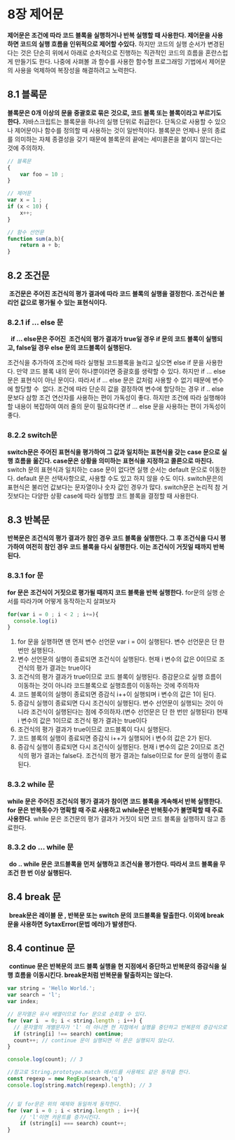 # 8장 제어문

**제어문은 조건에 따라 코드 블록을 실행하거나 반복 실행할 때 사용한다. 제어문을 사용하면 코드의 실행 흐름을 인위적으로 제어할 수있다.** 하지만 코드의 실행 순서가 변경된다는 것은 단순히 위에서 아래로 순차적으로 진행하는 직관적인 코드의 흐름을 혼란스럽게 만들기도 한다. 나중에 사펴볼 과 함수를 사용한 함수형 프로그래밍 기법에서 제어문의 사용을 억제하여 복장성을 해결하려고 노력한다.

## **8.1 블록문**

**블록문은 0개 이상의 문을 중괄호로 묶은 것으로, 코드 블록 또는 블록이라고 부르기도 한다.** 자바스크립트는 블록문을 하나의 실행 단위로 취급한다. 단독으로 사용할 수 있으나 제어문이나 함수를 정의할 때 사용하는 것이 일반적이다. 블록문은 언제나 문의 종료를 의미하는 자체 종결성을 갖기 때문에 블록문의 끝에는 세미콜론을 붙이지 않는다는 것에 주의하자.


```jsx
// 블록문
{
	var foo = 10 ;
}

// 제어문
var x = 1 ;
if (x < 10) {
	x++;
}

// 함수 선언문
function sum(a,b){
	return a + b;
}
```

## **8.2 조건문**

 **조건문은 주어진 조건식의 평가 결과에 따라 코드 블록의 실행을 결정한다. 조건식은 불리언 값으로 평가될 수 있는 표현식이다.**

### **8.2.1 if ... else 문**

  **if ... else문은 주어진  조건식의 평가 결과가 true일 경우 if 문의 코드 블록이 실행되고, false일 경우 else 문의 코드블록이 실행된다.**

조건식을 추가하여 조건에 따라 실행될 코드블록을 늘리고 싶으면 else if 문을 사용한다. 만약 코드 블록 내의 문이 하나뿐이라면 중괄호를 생략할 수 있다. 하지만 if ... else  문은 표현식이 아닌 문이다. 따라서 if ... else 문은 값처럼 사용할 수 없기 때문에 변수에 할당할 수  없다. 조건에 따라 단순히 값을 결정하여 변수에 할당하는 경우 if .. else 문보다 삼항 조건 연산자를 사용하는 편이 가독성이 좋다. 하지만 조건에 따라 실행해야 할 내용이 복잡하여 여러 줄의 문이 필요하다면 if ... else 문을 사용하는 편이 가독성이 좋다.

### **8.2.2 switch문**

**switch문은 주어진 표현식을 평가하여 그 값과 일치하는 표현식을 갖는 case 문으로 실행 흐름을 옮긴다. case문은 상황을 의미하는 표현식을 지정하고 콜론으로 마친다.** switch 문의 표현식과 일치하는 case 문이 없다면 실행 순서는 default 문으로 이동한다. default 문은 선택사항으로, 사용할 수도 있고 하지 않을 수도 이다. switch문은의 표현식은 불리언 값보다는 문자열이나 숫자 값인 경우가 많다. switch문은 논리적 참 거짓보다는 다양한 상황 case에 따라 실행할 코드 블록을 결정할 때 사용한다.

## **8.3 반복문**

**반복문은 조건식의 평가 결과가 참인 경우 코드 블록을 실행한다. 그 후 조건식을 다시 평가하여 여전히 참인 경우 코드 블록을 다시 실행한다. 이는 조건식이 거짓일 때까지 반복된다.**

### **8.3.1 for 문**

**for 문은 조건식이 거짓으로 평가될 때까지 코드 블룩을 반복 실행한다.** for문의 실행 순서를 따라가며 어떻게 동작하는지 살펴보자

```jsx
for(var i = 0 ; i < 2 ; i+=){
  console.log(i)
}
```

1.  for 문을 실행하면 맨 먼저 변수 선언문 var i = 0이 실행된다. 변수 선언문은 단 한번만 실행된다.
2.  변수 선언문의 실행이 종료되면 조건식이 실행된다. 현재 i 변수의 값은 0이므로 조건식의 평가 결과는 true이다
3.  조건식의 평가 결과가 true이므로 코드 블록이 실행된다. 증감문으로 실행 흐름이 이동하는 것이 아니라 코드블록으로 실행흐름이 이동하는 것에 주의하자
4.  코드 블록이의 실행이 종료되면 증감식 i++이 실행되며 i 변수의 값은 1이 된다.
5.  증감식 실행이 종료되면 다시 조건식이 실행된다. 변수 선언문이 실행되는 것이 아니라 조건식이 실행된다는 점에 주의하자.(변수 선언문은 단 한 번만 실행된다) 현재 i 변수의 값은 1이므로 조건식 평가 결과는 true이다
6.  조건식의 평가 결과가 true이므로 코드블록이 다시 실행된다.
7.  코드 블록의 실행이 종료되면 증감식 i++가 실행되어 i 변수의 값은 2가 된다.
8.  증감식 실행이 종료되면 다시 조건식이 실행된다. 현재 i 변수의 값은 2이므로 조건식의 평가 결과는 false다. 조건식의 평가 결과는 false이므로 for 문의 실행이 종료된다.

### **8.3.2 while 문**

**while 문은 주어진 조건식의 평가 결과가 참이면 코드 블록을 계속해서 반복 실행한다. for 문은 반복횟수가 명확할 때 주로 사용하고 while문은 반복횟수가 불명확할 때 주로 사용한다**. while 문은 조건문의 평가 결과가 거짓이 되면 코드 블록을 실행하지 않고 종료한다.

### **8.3.2 do ... while 문**

 **do .. while 문은 코드블록을 먼저 실행하고 조건식을 평가한다. 따라서 코드 블록을 무조건 한 번 이상 실행된다.**

## **8.4 break 문**

 **break문은 레이블 문 , 반복문 또는 switch 문의 코드블록을 탈출한다. 이외에 break 문을 사용하면 SytaxError(문법 에러)가 발생한다.**

## **8.4 continue 문**

 **continue 문은 반복문의 코드 블록 실행을 현 지점에서 중단하고 반복문의 증감식을 실행 흐름을 이동시킨다. break문처럼 반복문을 탈출하지는 않는다.**


```jsx
var string = 'Hello World.';
var search = 'l';
var index;

// 문자열은 유사 배열이므로 for 문으로 순회할 수 있다.
for (var i  = 0; i < string.length ; i++) {
  // 문자열의 개별문자가 'l' 이 아니면 현 지점에서 실행을 중단하고 반복문의 증감식으로 이동한다.
  if (string[i] !== search) continue;
  count++; // continue 문이 실행되면 이 문은 실행되지 않는다.
}

console.log(count); // 3

//참고로 String.prototype.match 메서드를 사용해도 같은 동작을 한다.
const regexp = new RegExp(search,'q')
console.log(string.match(regexp).length); // 3


// 밑 for문은 위의 예제와 동일하게 동작한다.
for (var i = 0 ; i < string.length ; i++){
	// 'l'이면 카운트를 증가시킨다.
    if (string[i] === search) count++;
}
```